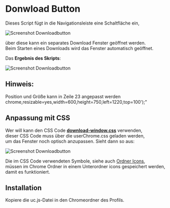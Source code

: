 # Donwload Button
Dieses Script fügt in die Navigationsleiste eine Schaltfläche ein,    
    
![Screenshot Downloadbutton](https://github.com/Endor8/userChrome.js/raw/master/downloadbutton/scr_arrow.png)
    
über diese kann ein separates Download Fenster geöffnet werden.     
Beim Starten eines Downloads wird das Fenster automatisch geöffnet.    
      
Das **Ergebnis des Skripts**:

![Screenshot Downloadbutton](https://github.com/Endor8/userChrome.js/raw/master/downloadbutton/scr_downloadbutton.png)

## Hinweis:    
Position und Größe kann in Zeile 23 angepasst werden    
chrome,resizable=yes,width=600,height=750,left=1220,top=100');"

## Anpassung mit CSS    
Wer will kann den CSS Code [**download-window.css**](https://github.com/Endor8/userChrome.js/blob/master/downloadbutton/Downloads-window.css) verwenden,   
dieser CSS Code muss über die userChrome.css geladen werden,     
um das Fenster noch optisch anzupassen. Sieht dann so aus:     
   
![Screenshot Downloadbutton](https://github.com/Endor8/userChrome.js/raw/master/downloadbutton/scr_downloadbutton1.png)

Die im CSS Code verwendeten Symbole, siehe auch [Ordner Icons](https://github.com/Endor8/userChrome.js/tree/master/downloadbutton/icons),     
müssen im Chrome Ordner in einem Unterordner icons gespeichert werden,    
damit es funktioniert.    
     
## Installation
Kopiere die uc.js-Datei in den Chromeordner des Profils.
